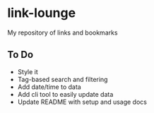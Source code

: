 # link-lounge
My repository of links and bookmarks

## To Do

- Style it
- Tag-based search and filtering
- Add date/time to data
- Add cli tool to easily update data
- Update README with setup and usage docs
